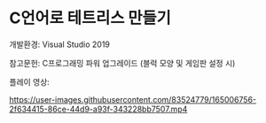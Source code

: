 # C언어로 테트리스 만들기

개발환경: Visual Studio 2019

참고문헌: C프로그래밍 파워 업그레이드 (블럭 모양 및 게임판 설정 시)

플레이 영상:


https://user-images.githubusercontent.com/83524779/165006756-2f634415-86ce-44d9-a93f-343228bb7507.mp4

